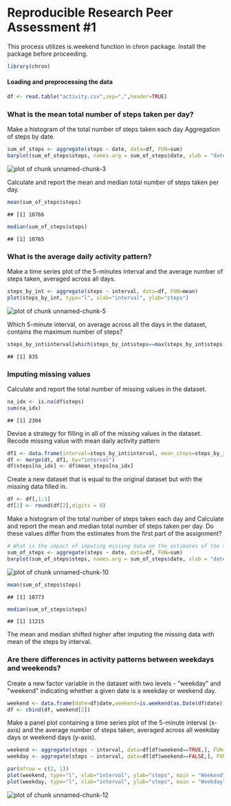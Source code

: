 Reproducible Research Peer Assessment #1
========================================================

This process utilizes is.weekend function in chron package. Install the package before proceeding.


```r
library(chron)
```

#### Loading and preprocessing the data


```r
df <- read.table("activity.csv",sep=",",header=TRUE)
```
### What is the mean total number of steps taken per day?

Make a histogram of the total number of steps taken each day Aggregation of steps by date.   


```r
sum_of_steps <- aggregate(steps ~ date, data=df, FUN=sum)
barplot(sum_of_steps$steps, names.arg = sum_of_steps$date, xlab = "date", ylab = "steps")
```

![plot of chunk unnamed-chunk-3](figure/unnamed-chunk-3.png) 

Calculate and report the mean and median total number of steps taken per day.   


```r
mean(sum_of_steps$steps)
```

```
## [1] 10766
```

```r
median(sum_of_steps$steps)
```

```
## [1] 10765
```

### What is the average daily activity pattern?

Make a time series plot of the 5-minutes interval and the average number of steps taken, averaged across all days.


```r
steps_by_int <- aggregate(steps ~ interval, data=df, FUN=mean)
plot(steps_by_int, type="l", xlab="interval", ylab="steps")
```

![plot of chunk unnamed-chunk-5](figure/unnamed-chunk-5.png) 

Which 5-minute interval, on average across all the days in the dataset, contains the maximum number of steps?


```r
steps_by_int$interval[which(steps_by_int$steps==max(steps_by_int$steps))]
```

```
## [1] 835
```

### Imputing missing values

Calculate and report the total number of missing values in the dataset.


```r
na_idx <- is.na(df$steps)
sum(na_idx)
```

```
## [1] 2304
```

Devise a strategy for filling in all of the missing values in the dataset. 
Recode missing value with mean daily activity pattern


```r
df1 <- data.frame(interval=steps_by_int$interval, mean_steps=steps_by_int$steps)
df <- merge(dt, df1, by="interval")
df$steps[na_idx] <- df$mean_steps[na_idx]
```

Create a new dataset that is equal to the original dataset but with the missing data filled in.


```r
df <- df[,1:3]
df[2] <- round(df[2],digits = 0)
```

Make a histogram of the total number of steps taken each day and Calculate and report the mean and median total number of steps taken per day. Do these values differ from the estimates from the first part of the assignment? 


```r
# What is the impact of imputing missing data on the estimates of the total daily number of steps?
sum_of_steps <- aggregate(steps ~ date, data=df, FUN=sum)
barplot(sum_of_steps$steps, names.arg = sum_of_steps$date, xlab = "date", ylab = "steps")
```

![plot of chunk unnamed-chunk-10](figure/unnamed-chunk-10.png) 

```r
mean(sum_of_steps$steps)
```

```
## [1] 10773
```

```r
median(sum_of_steps$steps)
```

```
## [1] 11215
```

The mean and median shifted higher after imputing the missing data with mean of the steps by interval.

### Are there differences in activity patterns between weekdays and weekends?

Create a new factor variable in the dataset with two levels - "weekday" and "weekend" indicating whether a given date is a weekday or weekend day.


```r
weekend <- data.frame(date=df$date,weekend=is.weekend(as.Date(df$date)))
df <- cbind(df, weekend[2])
```

Make a panel plot containing a time series plot of the 5-minute interval (x-axis) and the average number of steps taken, averaged across all weekday days or weekend days (y-axis). 


```r
weekend <- aggregate(steps ~ interval, data=df[df$weekend==TRUE,], FUN=mean)
weekday <- aggregate(steps ~ interval, data=df[df$weekend==FALSE,], FUN=mean)

par(mfrow = c(2, 1))
plot(weekend, type="l", xlab="interval", ylab="steps", main = "Weekend")
plot(weekday, type="l", xlab="interval", ylab="steps", main = "Weekday")
```

![plot of chunk unnamed-chunk-12](figure/unnamed-chunk-12.png) 
